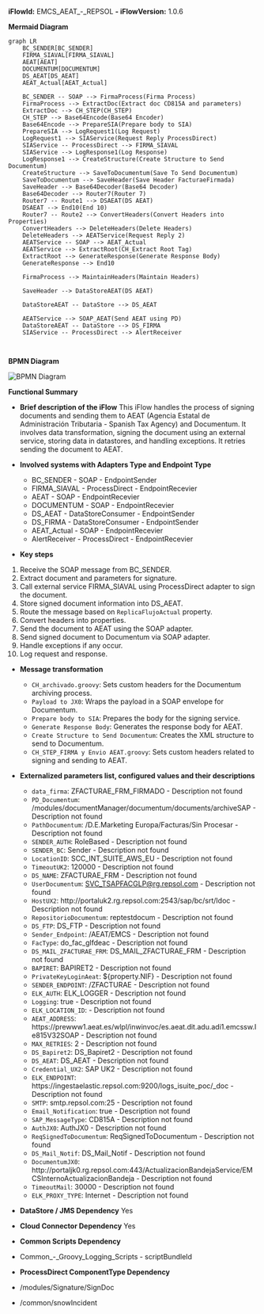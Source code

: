 **iFlowId:** EMCS_AEAT_-_REPSOL **- iFlowVersion:** 1.0.6

**Mermaid Diagram**
```mermaid
graph LR
    BC_SENDER[BC_SENDER]
    FIRMA_SIAVAL[FIRMA_SIAVAL]
    AEAT[AEAT]
    DOCUMENTUM[DOCUMENTUM]
    DS_AEAT[DS_AEAT]
    AEAT_Actual[AEAT_Actual]
    
    BC_SENDER -- SOAP --> FirmaProcess(Firma Process)
    FirmaProcess --> ExtractDoc(Extract doc CD815A and parameters)
    ExtractDoc --> CH_STEP(CH_STEP)
    CH_STEP --> Base64Encode(Base64 Encoder)
    Base64Encode --> PrepareSIA(Prepare body to SIA)
    PrepareSIA --> LogRequest1(Log Request)
    LogRequest1 --> SIAService(Request Reply ProcessDirect)
    SIAService -- ProcessDirect --> FIRMA_SIAVAL
    SIAService --> LogResponse1(Log Response)
    LogResponse1 --> CreateStructure(Create Structure to Send Documentum)
    CreateStructure --> SaveToDocumentum(Save To Send Documentum)
    SaveToDocumentum --> SaveHeader(Save Header FacturaeFirmada)
    SaveHeader --> Base64Decoder(Base64 Decoder)
    Base64Decoder --> Router7(Router 7)
    Router7 -- Route1 --> DSAEAT(DS AEAT)
    DSAEAT --> End10(End 10)
    Router7 -- Route2 --> ConvertHeaders(Convert Headers into Properties)
    ConvertHeaders --> DeleteHeaders(Delete Headers)
    DeleteHeaders --> AEATService(Request Reply 2)
    AEATService -- SOAP --> AEAT_Actual
    AEATService --> ExtractRoot(CH_Extract Root Tag)
    ExtractRoot --> GenerateResponse(Generate Response Body)
    GenerateResponse --> End10
    
    FirmaProcess --> MaintainHeaders(Maintain Headers)
    
    SaveHeader --> DataStoreAEAT(DS AEAT)
    
    DataStoreAEAT -- DataStore --> DS_AEAT
    
    AEATService --> SOAP_AEAT(Send AEAT using PD)
    DataStoreAEAT -- DataStore --> DS_FIRMA
    SIAService -- ProcessDirect --> AlertReceiver
    
    

```
**BPMN Diagram**

![BPMN Diagram](./EMCS_AEAT_-_REPSOL-1.0.6.png "BPMN Diagram")

**Functional Summary**
- **Brief description of the iFlow**
This iFlow handles the process of signing documents and sending them to AEAT (Agencia Estatal de Administración Tributaria - Spanish Tax Agency) and Documentum. It involves data transformation, signing the document using an external service, storing data in datastores, and handling exceptions. It retries sending the document to AEAT.

- **Involved systems with Adapters Type and Endpoint Type**
    - BC_SENDER - SOAP - EndpointSender
    - FIRMA_SIAVAL - ProcessDirect - EndpointRecevier
    - AEAT - SOAP - EndpointRecevier
    - DOCUMENTUM - SOAP - EndpointRecevier
    - DS_AEAT - DataStoreConsumer - EndpointSender
    - DS_FIRMA - DataStoreConsumer - EndpointSender
    - AEAT_Actual - SOAP - EndpointRecevier
    - AlertReceiver - ProcessDirect - EndpointRecevier

- **Key steps**
 1. Receive the SOAP message from BC_SENDER.
 2. Extract document and parameters for signature.
 3. Call external service FIRMA_SIAVAL using ProcessDirect adapter to sign the document.
 4. Store signed document information into DS_AEAT.
 5. Route the message based on `ReplicaFlujoActual` property.
 6. Convert headers into properties.
 7. Send the document to AEAT using the SOAP adapter.
 8. Send signed document to Documentum via SOAP adapter.
 9. Handle exceptions if any occur.
 10. Log request and response.

- **Message transformation**
    -  `CH_archivado.groovy`: Sets custom headers for the Documentum archiving process.
    -  `Payload to JX0`: Wraps the payload in a SOAP envelope for Documentum.
    - `Prepare body to SIA`: Prepares the body for the signing service.
    - `Generate Response Body`: Generates the response body for AEAT.
    - `Create Structure to Send Documentum`: Creates the XML structure to send to Documentum.
    - `CH_STEP_FIRMA y Envio AEAT.groovy`: Sets custom headers related to signing and sending to AEAT.

- **Externalized parameters list, configured values and their descriptions**
    - `data_firma`: ZFACTURAE_FRM_FIRMADO - Description not found
    - `PD_Documentum`: /modules/documentManager/documentum/documents/archiveSAP - Description not found
    - `PathDocumentum`: /D.E.Marketing Europa/Facturas/Sin Procesar - Description not found
    - `SENDER_AUTH`: RoleBased - Description not found
    - `SENDER_BC`: Sender - Description not found
    - `LocationID`: SCC_INT_SUITE_AWS_EU - Description not found
    - `TimeoutUK2`: 120000 - Description not found
    - `DS_NAME`: ZFACTURAE_FRM - Description not found
    - `UserDocumentum`: SVC_TSAPFACGLP@rg.repsol.com - Description not found
    - `HostUX2`: http\://portaluk2.rg.repsol.com\:2543/sap/bc/srt/Idoc - Description not found
    - `RepositorioDocumentum`: reptestdocum - Description not found
    - `DS_FTP`: DS_FTP - Description not found
    - `Sender_Endpoint`: /AEAT/EMCS - Description not found
    - `FacType`: do_fac_glfdeac - Description not found
    - `DS_MAIL_ZFACTURAE_FRM`: DS_MAIL_ZFACTURAE_FRM - Description not found
    - `BAPIRET`: BAPIRET2 - Description not found
    - `PrivateKeyLoginAeat`: ${property.NIF} - Description not found
    - `SENDER_ENDPOINT`: /ZFACTURAE - Description not found
    - `ELK_AUTH`: ELK_LOGGER - Description not found
    - `Logging`: true - Description not found
    - `ELK_LOCATION_ID`:  - Description not found
    - `AEAT_ADDRESS`: https\://prewww1.aeat.es/wlpl/inwinvoc/es.aeat.dit.adu.adi1.emcssw.Ie815V32SOAP - Description not found
    - `MAX_RETRIES`: 2 - Description not found
    - `DS_Bapiret2`: DS_Bapiret2 - Description not found
    - `DS_AEAT`: DS_AEAT - Description not found
    - `Credential_UX2`: SAP UK2 - Description not found
    - `ELK_ENDPOINT`: https\://ingestaelastic.repsol.com\:9200/logs_isuite_poc/_doc - Description not found
    - `SMTP`: smtp.repsol.com\:25 - Description not found
    - `Email_Notification`: true - Description not found
    - `SAP_MessageType`: CD815A - Description not found
    - `AuthJX0`: AuthJX0 - Description not found
    - `ReqSignedToDocumentum`: ReqSignedToDocumentum - Description not found
    - `DS_Mail_Notif`: DS_Mail_Notif - Description not found
    - `DocumentumJX0`: http\://portaljk0.rg.repsol.com\:443/ActualizacionBandejaService/EMCSInternoActualizacionBandeja - Description not found
    - `TimeoutMail`: 30000 - Description not found
    - `ELK_PROXY_TYPE`: Internet - Description not found

- **DataStore / JMS Dependency**
Yes

- **Cloud Connector Dependency**
Yes

- **Common Scripts Dependency**
 - Common_-_Groovy_Logging_Scripts - scriptBundleId

- **ProcessDirect ComponentType Dependency**
- /modules/Signature/SignDoc
- /common/snowIncident